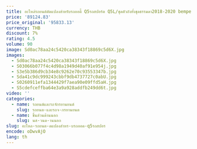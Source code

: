 ```yaml
---
title: อะไหล่รถยนต์ดัดแปลงสำหรับรถออดี้ Q5รถสปอร์ต Q5L/ชุดตัวถังทั้งชุดธรรมดา2018-2020 bemper belakang กันชนหน้าสไตล์ RSQ5อัพเกรด
price: '89124.83'
price_original: '95833.13'
currency: THB
discount: 7%
rating: 4.5
volume: 90
image: Sd0ac78aa24c5420ca38343f18869c5d6X.jpg
images:
  - Sd0ac78aa24c5420ca38343f18869c5d6X.jpg
  - S03066b077f4c4d98a1949d40af91e954j.jpg
  - S3e5b386d9cb34e8c9262e70c93553347b.jpg
  - Sda41c9dc999243cbbf9db4737727c0abU.jpg
  - S0260911efa1344429f7aea90e09ffd5aH.jpg
  - S5cdefceffba64e3a9a928addfb249dd6t.jpg
video: ''
categories:
  - name: รถยนต์และรถจักรยานยนต์
    slug: รถยนต-และรถจ-กรยานยนต
  - name: ชิ้นส่วนด้านนอก
    slug: นส-วนด-านนอก
slug: อะไหล-รถยนต-ดแปลงสำหร-บรถออด-q5รถสปอร
encode: oDwvAjO
lang: th
---
```

  